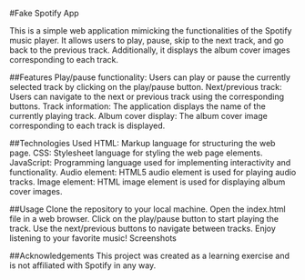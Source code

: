 #Fake Spotify App

This is a simple web application mimicking the functionalities of the Spotify music player. It allows users to play, pause, skip to the next track, and go back to the previous track. Additionally, it displays the album cover images corresponding to each track.

##Features
Play/pause functionality: Users can play or pause the currently selected track by clicking on the play/pause button.
Next/previous track: Users can navigate to the next or previous track using the corresponding buttons.
Track information: The application displays the name of the currently playing track.
Album cover display: The album cover image corresponding to each track is displayed.

##Technologies Used
HTML: Markup language for structuring the web page.
CSS: Stylesheet language for styling the web page elements.
JavaScript: Programming language used for implementing interactivity and functionality.
Audio element: HTML5 audio element is used for playing audio tracks.
Image element: HTML image element is used for displaying album cover images.

##Usage
Clone the repository to your local machine.
Open the index.html file in a web browser.
Click on the play/pause button to start playing the track.
Use the next/previous buttons to navigate between tracks.
Enjoy listening to your favorite music!
Screenshots

##Acknowledgements
This project was created as a learning exercise and is not affiliated with Spotify in any way.